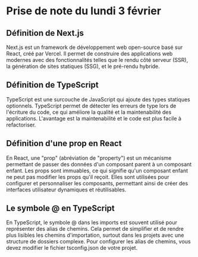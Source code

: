 # Prise de note du lundi 3 février

## Définition de Next.js

Next.js est un framework de développement web open-source basé sur React, créé par Vercel. Il permet de construire des applications web modernes avec des fonctionnalités telles que le rendu côté serveur (SSR), la génération de sites statiques (SSG), et le pré-rendu hybride.

## Définition de TypeScript

TypeScript est une surcouche de JavaScript qui ajoute des types statiques optionnels. TypeScript permet de détecter les erreurs de type lors de l'écriture du code, ce qui améliore la qualité et la maintenabilité des applications. L'avantage est la maintenabilité et le code est plus facile à refactoriser.

## Définition d'une prop en React

En React, une "prop" (abréviation de "property") est un mécanisme permettant de passer des données d'un composant parent à un composant enfant. Les props sont immuables, ce qui signifie qu'un composant enfant ne peut pas modifier les props qu'il reçoit. Elles sont utilisées pour configurer et personnaliser les composants, permettant ainsi de créer des interfaces utilisateur dynamiques et réutilisables.

## Le symbole @ en TypeScript

En TypeScript, le symbole @ dans les imports est souvent utilisé pour représenter des alias de chemins. Cela permet de simplifier et de rendre plus lisibles les chemins d'importation, surtout dans les projets avec une structure de dossiers complexe.
Pour configurer les alias de chemins, vous devez modifier le fichier tsconfig.json de votre projet.
